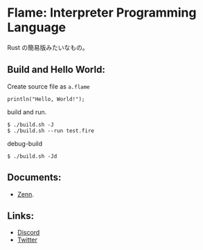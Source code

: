 # Flame: Interpreter Programming Language

Rust の簡易版みたいなもの。

## Build and Hello World:
Create source file as `a.flame`
```
println("Hello, World!");
```

build and run.
```
$ ./build.sh -J
$ ./build.sh --run test.fire
```

debug-build
```
$ ./build.sh -Jd
```

## Documents:
- [Zenn](https://zenn.dev/famfencha/books/618e500cbd81f3).

## Links:
- [Discord](https://discord.gg/vmzgADwJbp)
- [Twitter](https://x.com/metrojitinterp)

